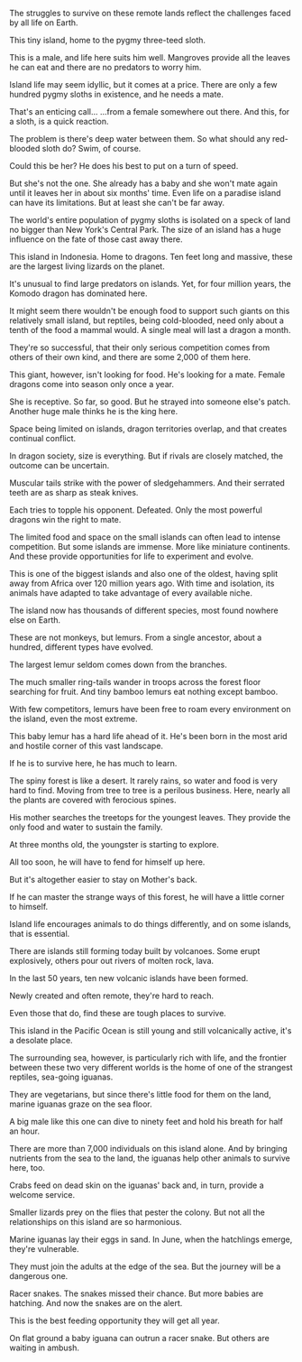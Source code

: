 The struggles to survive on these remote lands reflect
the challenges faced by all life on Earth.

This tiny island,
home to the pygmy three-teed sloth.

This is a male,
and life here suits him well.
Mangroves provide all the leaves he can eat and there are no predators to worry him.

Island life may seem idyllic,
but it comes at a price.
There are only a few hundred pygmy sloths in existence,
and he needs a mate.

That's an enticing call...
...from a female somewhere out there.
And this,
for a sloth,
is a quick reaction.

The problem is there's deep water between them.
So what should any red-blooded sloth do?
Swim, of course.

Could this be her?
He does his best to put on a turn of speed.

But she's not the one.
She already has a baby and she won't mate again
until it leaves her in about six months' time.
Even life on a paradise island can have its limitations.
But at least she can't be far away.

The world's entire population of pygmy sloths is isolated on a speck of land no bigger than New York's Central Park.
The size of an island has a huge influence on the fate of those cast away there.

This island in Indonesia.
Home to dragons.
Ten feet long and massive,
these are the largest living lizards on the planet.

It's unusual to find large predators on islands.
Yet,
for four million years,
the Komodo dragon has dominated here.

It might seem there wouldn't be enough food to support such giants
on this relatively small island,
but reptiles,
being cold-blooded,
need only about a tenth of the food a mammal would.
A single meal will last a dragon a month.

They're so successful,
that their only serious competition comes from others of their own kind,
and there are some 2,000 of them here.

This giant, however,
isn't looking for food.
He's looking for a mate.
Female dragons come into season only once a year.

She is receptive.
So far, so good.
But he strayed into someone else's patch.
Another huge male thinks he is the king here.

Space being limited on islands,
dragon territories overlap,
and that creates continual conflict.

In dragon society,
size is everything.
But if rivals are closely matched,
the outcome can be uncertain.

Muscular tails strike with the power of sledgehammers.
And their serrated teeth
are as sharp as steak knives.

Each tries to topple his opponent.
Defeated.
Only the most powerful dragons win the right to mate.

The limited food and space on the small islands can often lead to intense competition.
But some islands are immense.
More like miniature continents.
And these provide opportunities for life to experiment and evolve.

This is one of the biggest islands and also one of the oldest,
having split away from Africa over 120 million years ago.
With time and isolation,
its animals have adapted to take advantage of every available niche.

The island now has thousands of different species,
most found nowhere else on Earth.

These are not monkeys, but lemurs.
From a single ancestor,
about a hundred,
different types have evolved.

The largest lemur seldom comes down from the branches.

The much smaller ring-tails wander in troops across the forest floor searching for fruit.
And tiny bamboo lemurs eat nothing except bamboo.

With few competitors,
lemurs have been free to roam
every environment on the island,
even the most extreme.

This baby lemur has a hard life ahead of it.
He's been born in the most arid and hostile corner of this vast landscape.

If he is to survive here,
he has much to learn.

The spiny forest is like a desert.
It rarely rains, so water and food is very hard to find.
Moving from tree to tree is a perilous business.
Here,
nearly all the plants are covered with ferocious spines.

His mother searches the treetops for the youngest leaves.
They provide the only food and water to sustain the family.

At three months old,
the youngster is starting to explore.

All too soon, he will have to fend for himself up here.

But it's altogether easier to stay on Mother's back.

If he can master the strange ways of this forest,
he will have a little corner to himself.

Island life encourages animals to do things differently,
and on some islands, that is essential.

There are islands still forming today built by volcanoes.
Some erupt explosively,
others pour out rivers of molten rock,
lava.

In the last 50 years,
ten new volcanic islands have been formed.

Newly created and often remote,
they're hard to reach.

Even those that do,
find these are tough places to survive.

This island in the Pacific Ocean is still
young and still volcanically active,
it's a desolate place.

The surrounding sea, however,
is particularly rich with life,
and the frontier between these two very different worlds
is the home of one of the strangest reptiles,
sea-going iguanas.

They are vegetarians,
but since there's little food for them on the land,
marine iguanas graze on the sea floor.

A big male like this one can dive to ninety feet and hold his breath for half an hour.

There are more than 7,000 individuals on this island alone.
And by bringing nutrients from the sea to the land,
the iguanas help other animals to survive here,
too.

Crabs feed on dead skin on the iguanas' back and,
in turn,
provide a welcome service.

Smaller lizards prey on the flies that pester the colony.
But not all the relationships on this island are so harmonious.

Marine iguanas lay their eggs in sand.
In June, when the hatchlings emerge,
they're vulnerable.

They must join the adults at the edge of the sea.
But the journey will be a dangerous one.

Racer snakes.
The snakes missed their chance.
But more babies are hatching.
And now the snakes are on the alert.

This is the best feeding opportunity they will get all year.

On flat ground a baby iguana can outrun a racer snake.
But others are waiting in ambush.
